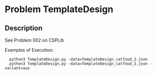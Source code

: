 # Problem TemplateDesign
## Description
See Problem 002 on CSPLib

Examples of Execution:
```
  python3 TemplateDesign.py -data=TemplateDesign_catfood_2.json
  python3 TemplateDesign.py -data=TemplateDesign_catfood_2.json -variant=aux
